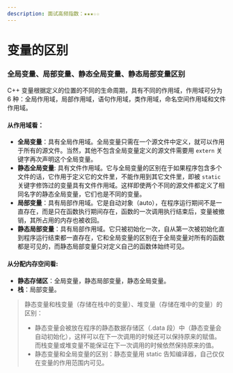 ```yaml
---
description: 面试高频指数：★★★☆☆
---
```


# 变量的区别

### 全局变量、局部变量、静态全局变量、静态局部变量区别

C++ 变量根据定义的位置的不同的生命周期，具有不同的作用域，作用域可分为 6 种：全局作用域，局部作用域，语句作用域，类作用域，命名空间作用域和文件作用域。

#### 从作用域看：   

* **全局变量**：具有全局作用域。全局变量只需在一个源文件中定义，就可以作用于所有的源文件。当然，其他不包含全局变量定义的源文件需要用 `extern` 关键字再次声明这个全局变量。    
* **静态全局变量**: 具有文件作用域。它与全局变量的区别在于如果程序包含多个文件的话，它作用于定义它的文件里，不能作用到其它文件里，即被 `static` 关键字修饰过的变量具有文件作用域。这样即使两个不同的源文件都定义了相同名字的静态全局变量，它们也是不同的变量。
* **局部变量**：具有局部作用域。它是自动对象（auto），在程序运行期间不是一直存在，而是只在函数执行期间存在，函数的一次调用执行结束后，变量被撤销，其所占用的内存也被收回。
* **静态局部变量**：具有局部作用域。它只被初始化一次，自从第一次被初始化直到程序运行结束都一直存在，它和全局变量的区别在于全局变量对所有的函数都是可见的，而静态局部变量只对定义自己的函数体始终可见。

#### 从分配内存空间看:

* **静态存储区**：全局变量，静态局部变量，静态全局变量。
* **栈**：局部变量。

> 静态变量和栈变量（存储在栈中的变量）、堆变量（存储在堆中的变量）的区别：
>
> * 静态变量会被放在程序的静态数据存储区（.data 段）中（静态变量会自动初始化），这样可以在下一次调用的时候还可以保持原来的赋值。而栈变量或堆变量不能保证在下一次调用的时候依然保持原来的值。 
> * 静态变量和全局变量的区别：静态变量用 static 告知编译器，自己仅仅在变量的作用范围内可见。

